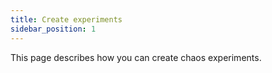```yaml
---
title: Create experiments
sidebar_position: 1
---
```


This page describes how you can create chaos experiments.
